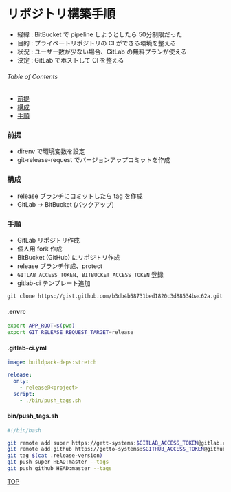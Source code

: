# リポジトリ構築手順

- 経緯 : BitBucket で pipeline しようとしたら 50分制限だった
- 目的 : プライベートリポジトリの CI ができる環境を整える
- 状況 : ユーザー数が少ない場合、GitLab の無料プランが使える
- 決定 : GitLab でホストして CI を整える


###### Table of Contents

- [前提](#user-content-前提)
- [構成](#user-content-構成)
- [手順](#user-content-手順)


### 前提

- direnv で環境変数を設定
- git-release-request でバージョンアップコミットを作成


### 構成

- release ブランチにコミットしたら tag を作成
- GitLab → BitBucket (バックアップ)


### 手順

- GitLab リポジトリ作成
- 個人用 fork 作成
- BitBucket (GitHub) にリポジトリ作成
- release ブランチ作成、protect
- `GITLAB_ACCESS_TOKEN`、`BITBUCKET_ACCESS_TOKEN` 登録
- gitlab-ci テンプレート追加

```
git clone https://gist.github.com/b3db4b58731bed1820c3d88534bac62a.git
```


#### .envrc

```bash
export APP_ROOT=$(pwd)
export GIT_RELEASE_REQUEST_TARGET=release
```

#### .gitlab-ci.yml

```yaml
image: buildpack-deps:stretch

release:
  only:
    - release@<project>
  script:
    - ./bin/push_tags.sh
```

#### bin/push_tags.sh

```bash
#!/bin/bash

git remote add super https://gett-systems:$GITLAB_ACCESS_TOKEN@gitlab.com/<project>.git
git remote add github https://getto-systems:$GITHUB_ACCESS_TOKEN@github.com/getto-systems/<path>.git
git tag $(cat .release-version)
git push super HEAD:master --tags
git push github HEAD:master --tags
```

[TOP](#user-content-リポジトリ構築手順)

